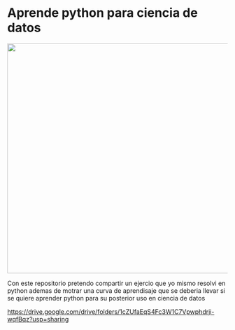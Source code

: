 # Aprende python para ciencia de datos
<img src="https://i.ibb.co/hVPqFtn/aprende-python-para-cienca-de-datos.png" width="525"/>

Con este repositorio pretendo compartir un ejercio que yo mismo resolvi en python ademas de motrar una curva de aprendisaje que se deberia llevar si se quiere aprender python para su posterior uso en ciencia de datos


https://drive.google.com/drive/folders/1cZUfaEqS4Fc3W1C7Vpwphdrji-wqfBqz?usp=sharing
